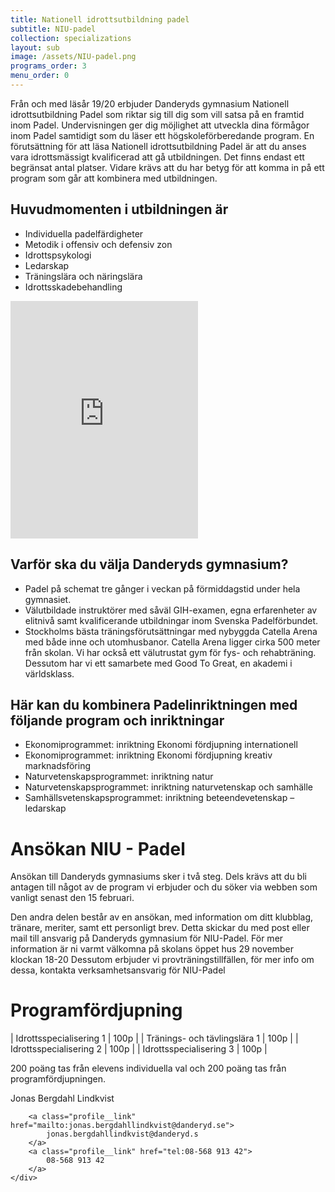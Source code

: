 ```yaml
---
title: Nationell idrottsutbildning padel
subtitle: NIU-padel
collection: specializations
layout: sub
image: /assets/NIU-padel.png
programs_order: 3
menu_order: 0
---
```


Från och med läsår 19/20 erbjuder Danderyds gymnasium Nationell idrottsutbildning Padel som riktar sig till dig som vill satsa på en framtid inom Padel.
Undervisningen ger dig möjlighet att utveckla dina förmågor inom Padel samtidigt som du läser ett högskoleförberedande program.
En förutsättning för att läsa Nationell idrottsutbildning Padel är att du anses vara idrottsmässigt kvalificerad att gå utbildningen.
Det finns endast ett begränsat antal platser. Vidare krävs att du har betyg för att komma in på ett program som går att kombinera med utbildningen.

## Huvudmomenten i utbildningen är

* Individuella padelfärdigheter
* Metodik i offensiv och defensiv zon
* Idrottspsykologi
* Ledarskap
* Träningslära och näringslära
* Idrottsskadebehandling

<iframe src="https://open.spotify.com/embed/track/42W1kxDa2zdL4CwxI7Bbxb" width="300" height="380" frameborder="0" allowtransparency="true" allow="encrypted-media"></iframe>

## Varför ska du välja Danderyds gymnasium?

* Padel på schemat tre gånger i veckan på förmiddagstid under hela gymnasiet.
* Välutbildade instruktörer med såväl GIH-examen, egna erfarenheter av elitnivå samt kvalificerande utbildningar inom Svenska Padelförbundet.
* Stockholms bästa träningsförutsättningar med nybyggda Catella Arena med både inne och utomhusbanor. Catella Arena ligger cirka 500 meter från skolan. Vi har också ett välutrustat gym för fys- och rehabträning. Dessutom har vi ett samarbete med Good To Great, en akademi i världsklass.

## Här kan du kombinera Padelinriktningen med följande program och inriktningar

* Ekonomiprogrammet: inriktning Ekonomi fördjupning internationell
* Ekonomiprogrammet: inriktning Ekonomi fördjupning kreativ marknadsföring
* Naturvetenskapsprogrammet: inriktning natur
* Naturvetenskapsprogrammet: inriktning naturvetenskap och samhälle
* Samhällsvetenskapsprogrammet: inriktning beteendevetenskap – ledarskap

# Ansökan NIU - Padel

Ansökan till Danderyds gymnasiums sker i två steg. Dels krävs att du bli antagen till något av de program vi erbjuder och du söker via webben som vanligt senast den 15 februari. 
 
Den andra delen består av en ansökan, med information om ditt klubblag, tränare, meriter, samt ett personligt brev. Detta skickar du med post eller mail till ansvarig på Danderyds gymnasium för NIU-Padel. 
För mer information är ni varmt välkomna på skolans öppet hus 29 november klockan 18-20
Dessutom erbjuder vi provträningstillfällen, för mer info om dessa, kontakta verksamhetsansvarig för NIU-Padel

# Programfördjupning

| Idrottsspecialisering 1 | 100p |
| Tränings- och tävlingslära 1 | 100p |
| Idrottsspecialisering 2 | 100p |
| Idrottsspecialisering 3 | 100p |

200 poäng tas från elevens individuella val och 200 poäng tas från programfördjupningen.

<div class="profile">
	<div class="profile__info">
		<div class="profile__title">Jonas Bergdahl Lindkvist</div>

		<a class="profile__link" href="mailto:jonas.bergdahllindkvist@danderyd.se">
			jonas.bergdahllindkvist@danderyd.s
		</a>
		<a class="profile__link" href="tel:08-568 913 42">
			08-568 913 42
		</a>
	</div>
</div>
